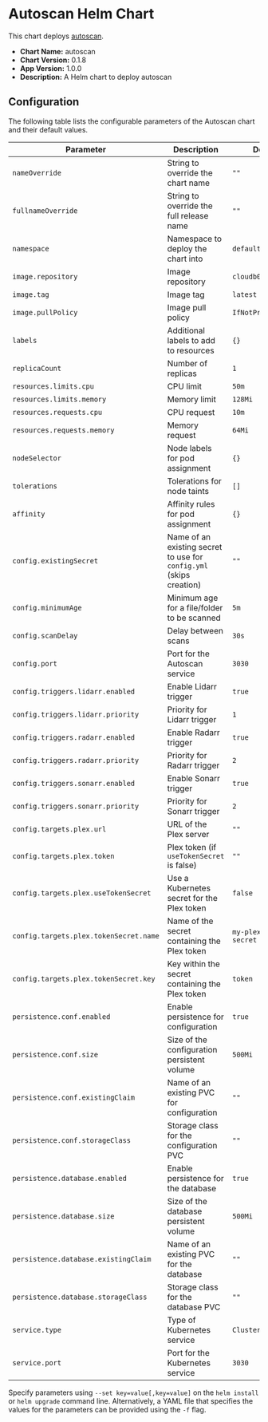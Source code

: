 # Autoscan Helm Chart

This chart deploys [autoscan](https://github.com/Cloudbox/autoscan).

*   **Chart Name:** autoscan
*   **Chart Version:** 0.1.8
*   **App Version:** 1.0.0
*   **Description:** A Helm chart to deploy autoscan

## Configuration

The following table lists the configurable parameters of the Autoscan chart and their default values.

| Parameter                       | Description                                                                 | Default                                    |
| ------------------------------- | --------------------------------------------------------------------------- | ------------------------------------------ |
| `nameOverride`                  | String to override the chart name                                           | `""`                                       |
| `fullnameOverride`              | String to override the full release name                                    | `""`                                       |
| `namespace`                     | Namespace to deploy the chart into                                          | `default`                                  |
| `image.repository`              | Image repository                                                            | `cloudb0x/autoscan`                        |
| `image.tag`                     | Image tag                                                                   | `latest`                                   |
| `image.pullPolicy`              | Image pull policy                                                           | `IfNotPresent`                             |
| `labels`                        | Additional labels to add to resources                                       | `{}`                                       |
| `replicaCount`                  | Number of replicas                                                          | `1`                                        |
| `resources.limits.cpu`          | CPU limit                                                                   | `50m`                                      |
| `resources.limits.memory`       | Memory limit                                                                | `128Mi`                                    |
| `resources.requests.cpu`        | CPU request                                                                 | `10m`                                      |
| `resources.requests.memory`     | Memory request                                                              | `64Mi`                                     |
| `nodeSelector`                  | Node labels for pod assignment                                              | `{}`                                       |
| `tolerations`                   | Tolerations for node taints                                                 | `[]`                                       |
| `affinity`                      | Affinity rules for pod assignment                                           | `{}`                                       |
| `config.existingSecret`         | Name of an existing secret to use for `config.yml` (skips creation)         | `""`                                       |
| `config.minimumAge`             | Minimum age for a file/folder to be scanned                                 | `5m`                                       |
| `config.scanDelay`              | Delay between scans                                                         | `30s`                                      |
| `config.port`                   | Port for the Autoscan service                                               | `3030`                                     |
| `config.triggers.lidarr.enabled`| Enable Lidarr trigger                                                       | `true`                                     |
| `config.triggers.lidarr.priority`| Priority for Lidarr trigger                                                 | `1`                                        |
| `config.triggers.radarr.enabled`| Enable Radarr trigger                                                       | `true`                                     |
| `config.triggers.radarr.priority`| Priority for Radarr trigger                                                 | `2`                                        |
| `config.triggers.sonarr.enabled`| Enable Sonarr trigger                                                       | `true`                                     |
| `config.triggers.sonarr.priority`| Priority for Sonarr trigger                                                 | `2`                                        |
| `config.targets.plex.url`       | URL of the Plex server                                                      | `""`                                       |
| `config.targets.plex.token`     | Plex token (if `useTokenSecret` is false)                                   | `""`                                       |
| `config.targets.plex.useTokenSecret` | Use a Kubernetes secret for the Plex token                              | `false`                                    |
| `config.targets.plex.tokenSecret.name` | Name of the secret containing the Plex token                          | `my-plex-token-secret`                     |
| `config.targets.plex.tokenSecret.key` | Key within the secret containing the Plex token                         | `token`                                    |
| `persistence.conf.enabled`      | Enable persistence for configuration                                        | `true`                                     |
| `persistence.conf.size`         | Size of the configuration persistent volume                                 | `500Mi`                                    |
| `persistence.conf.existingClaim`| Name of an existing PVC for configuration                                   | `""`                                       |
| `persistence.conf.storageClass` | Storage class for the configuration PVC                                     | `""`                                       |
| `persistence.database.enabled`  | Enable persistence for the database                                         | `true`                                     |
| `persistence.database.size`     | Size of the database persistent volume                                      | `500Mi`                                    |
| `persistence.database.existingClaim`| Name of an existing PVC for the database                                | `""`                                       |
| `persistence.database.storageClass` | Storage class for the database PVC                                      | `""`                                       |
| `service.type`                  | Type of Kubernetes service                                                  | `ClusterIP`                                |
| `service.port`                  | Port for the Kubernetes service                                             | `3030`                                     |

Specify parameters using `--set key=value[,key=value]` on the `helm install` or `helm upgrade` command line. Alternatively, a YAML file that specifies the values for the parameters can be provided using the `-f` flag.
